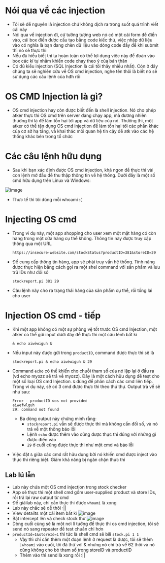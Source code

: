 # Nói qua về các injection
- Tôi sẽ để nguyên là injection chứ không dịch ra trong suốt quá trình viết cái này
- Nói qua về injection đi, cứ tưởng tượng web nó có một cái form để điền vào, cái box điền được cấu tạo bằng code kiếc thứ, việc nhập dữ liệu vào có nghĩa là bạn đang chèn dữ liệu vào dòng code đấy để khi submit thì nó sẽ thực thi
- Nếu đủ hiểu biết thì ta hoàn toàn có thể lợi dụng việc này để đoàn vào box các kí tự nhằm khiến code chạy theo ý của bản thân
- Có đủ kiểu injection (SQL Injection là cái tôi thấy nhiều nhất). Còn ở đây chúng ta sẽ nghiên cứu về OS cmd injection, nghe tên thôi là biết nó sẽ sử dụng các câu lệnh của hđh rồi

# OS CMD Injection là gì?
- OS cmd injection hay còn được biết đến là shell injection. Nó cho phép atker thực thi OS cmd trên server đang chạy app, mà đương nhiên thường thì là để làm tổn hại tới app và dữ liệu của nó. Thường thì, một atker có thể tận dụng OS cmd injection để làm tổn hại tới các phần khác của cơ sở hạ tầng, và khai thác mối quan hệ tin cậy để atk vào các hệ thống khác bên trong tổ chức

# Các câu lệnh hữu dụng
- Sau khi bạn xác định được OS cmd injection, khá ngon để thực thi vài con lệnh mở đầu để thu thập thông tin về hệ thống. Dưới đấy là một số cmd hữu dụng trên Linux và Windows:

![image](https://github.com/Myozz/Web_Applications/assets/94811005/857b5c62-9237-4ad9-81d2-ed8e6bbc8506)
- Thực tế thì tôi dùng mỗi whoami :(

# Injecting OS cmd
- Trong ví dụ này, một app shopping cho user xem một mặt hàng có còn hàng trong một cửa hàng cụ thể không. Thông tin này được truy cập thông qua một URL

      https://insecure-website.com/stockStatus?productID=381&storeID=29
- Để cung cấp thông tin hàng, app sẽ phải truy vấn hệ thống. Tính năng được thực hiện bằng cách gọi ra một shel command với sản phẩm và lưu trữ IDs như đối số

      stockreport.pi 381 29
- Câu lệnh này cho ra trạng thái hàng của sản phẩm cụ thể, rồi tống lại cho user

# Injection OS cmd - tiếp
- Khi một app không có một sự phòng vệ tốt trước OS cmd Injection, một atker có thể gửi input dưới đây để thực thi một câu lênh bất kì

      & echo aiwèwiguh &
- Nếu input này được gửi trong ```productID```, command được thực thi sẽ là

      stockreport.pi & echo aiwèwiguh & 29
- Command ```echo``` có thể khiến cho chuỗi tham số của nó lặp lại ở đầu ra (vd echo myozz sẽ trả về myozz). Đây là một cách hữu dụng để test cho một số loại OS cmd Injection. ```&``` dùng để phân cách các cmd liên tiếp. Trong ví dụ này, sẽ có 3 cmd được thực thi theo thứ thự. Output trả về sẽ như sau:

      Error - productID was not provided
      aiwefwlguh
      29: command not found
  - Ba dòng output này chứng minh rằng:
    - ```stockreport.pi``` vẫn sẽ được thực thi mà không cần đối số, và nó trả về một thông báo lỗi
    - Lệnh ```echo``` được thêm vào cũng được thực thi đúng với những gì được điền vào
    - ```29``` ở cuối cũng được thực thi như một cmd và báo lỗi
- Việc đặt ```&``` giữa các cmd rất hữu dụng bởi nó khiến cmd được inject vào thực thi riêng biệt. Giảm khả năng bị ngăn chặn thực thi
## Lab lú lẫn
- Lab này chứa một OS cmd injection trong stock checker
- App sẽ thực thi một shell cmd gồm user-supplied product và store IDs, rồi trả lại raw output từ cmd
- Để giảilab này, chỉ cần thực thi được ```whoami``` là xong
- Lab này chắc sẽ dễ thôi :||
- View detailts một cái item bất kì ![image](https://github.com/Myozz/Web_Applications/assets/94811005/f48e8671-8564-45d3-b7ab-a1256300c31c)
- Bật intercept lên và check stock thử ![image](https://github.com/Myozz/Web_Applications/assets/94811005/2d136713-84ca-490b-8d1f-1d60098cfe55)
- Dòng cuối cùng sẽ là một nơi lí tưởng để thực thi os cmd injection, tôi sẽ send nó sang repeater để test chuẩn chỉ hơn
- ```productId=1&storeId=1``` thì tức là shell cmd sẽ bili ```stock.pi 1 1```
  - Vậy thì chỉ cần thêm một đoạn lệnh ở request là được, tôi sẽ thêm ```|whoami``` vào cuối, tôi đã thử với & nhưng nó chỉ trả về 62 thôi và nó cũng không cho bỏ tham số trong storeID và productID
  - Thêm vào thì send là xong rồi :||
